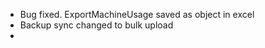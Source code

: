 <ul>
    <li>Bug fixed. ExportMachineUsage saved as object in excel</li>
    <li>Backup sync changed to bulk upload</li>
    <li></li>
</ul>